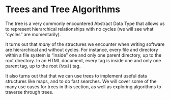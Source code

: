 Trees and Tree Algorithms
====

The tree is a very commonly encountered Abstract Data Type that allows us to represent hierarchical relationships with no cycles (we will see what “cycles” are momentarily).

It turns out that _many_ of the structures we encounter when writing software are hierarchical and without cycles. For instance, every file and directory within a file system is “inside” one and only one parent directory, up to the root directory. In an HTML document, every tag is inside one and only one parent tag, up to the root (`html`) tag.

It also turns out that that we can use trees to implement useful data structures like maps, and to do fast searches. We will cover some of the many use cases for trees in this section, as well as exploring algorithms to traverse through trees.
